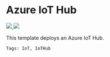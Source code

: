 # Azure IoT Hub

<a href="https://portal.azure.com/#create/Microsoft.Template/uri/https%3A%2F%2Fraw.githubusercontent.com%2Fpascalnaber%2FEnterpriseARMTemplates%2Fmaster%2Ftemplates%2Fresources%2FMicrosoft.IotHub%2Fazuredeploy.json" target="_blank">
    <img src="http://azuredeploy.net/deploybutton.png"/>
</a>
<a href="http://armviz.io/#/?load=https%3A%2F%2Fraw.githubusercontent.com%2Fpascalnaber%2FEnterpriseARMTemplates%2Fmaster%2Ftemplates%2Fresources%2FMicrosoft.IotHub/azuredeploy.json" target="_blank">
    <img src="http://armviz.io/visualizebutton.png"/>
</a>

This template deploys an Azure IoT Hub. 

`Tags: IoT, IoTHub`
